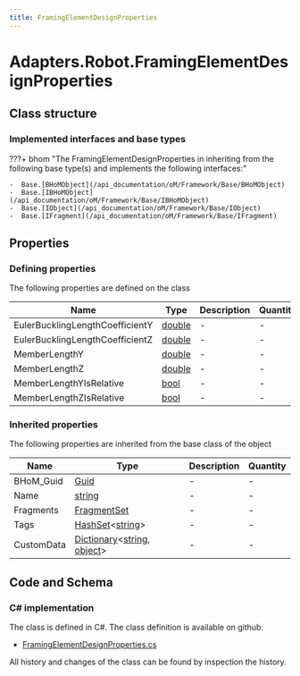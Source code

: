```yaml
---
title: FramingElementDesignProperties
---
```


# Adapters.Robot.FramingElementDesignProperties



## Class structure

### Implemented interfaces and base types

???+ bhom "The FramingElementDesignProperties in inheriting from the following base type(s) and implements the following interfaces:"

    -  Base.[BHoMObject](/api_documentation/oM/Framework/Base/BHoMObject)
    -  Base.[IBHoMObject](/api_documentation/oM/Framework/Base/IBHoMObject)
    -  Base.[IObject](/api_documentation/oM/Framework/Base/IObject)
    -  Base.[IFragment](/api_documentation/oM/Framework/Base/IFragment)


## Properties



### Defining properties

The following properties are defined on the class

| Name             | Type             | Description      | Quantity         |
|------------------|------------------|------------------|------------------|
| EulerBucklingLengthCoefficientY | [double](https://learn.microsoft.com/en-us/dotnet/api/System.Double?view=netstandard-2.0) | - | - |
| EulerBucklingLengthCoefficientZ | [double](https://learn.microsoft.com/en-us/dotnet/api/System.Double?view=netstandard-2.0) | - | - |
| MemberLengthY | [double](https://learn.microsoft.com/en-us/dotnet/api/System.Double?view=netstandard-2.0) | - | - |
| MemberLengthZ | [double](https://learn.microsoft.com/en-us/dotnet/api/System.Double?view=netstandard-2.0) | - | - |
| MemberLengthYIsRelative | [bool](https://learn.microsoft.com/en-us/dotnet/api/System.Boolean?view=netstandard-2.0) | - | - |
| MemberLengthZIsRelative | [bool](https://learn.microsoft.com/en-us/dotnet/api/System.Boolean?view=netstandard-2.0) | - | - |


### Inherited properties
The following properties are inherited from the base class of the object

| Name             | Type             | Description      | Quantity         |
|------------------|------------------|------------------|------------------|
| BHoM_Guid | [Guid](https://learn.microsoft.com/en-us/dotnet/api/System.Guid?view=netstandard-2.0) | - | - |
| Name | [string](https://learn.microsoft.com/en-us/dotnet/api/System.String?view=netstandard-2.0) | - | - |
| Fragments | [FragmentSet](/api_documentation/oM/Framework/Base/FragmentSet) | - | - |
| Tags | [HashSet](https://learn.microsoft.com/en-us/dotnet/api/System.Collections.Generic.HashSet-1?view=netstandard-2.0)&lt;[string](https://learn.microsoft.com/en-us/dotnet/api/System.String?view=netstandard-2.0)&gt; | - | - |
| CustomData | [Dictionary](https://learn.microsoft.com/en-us/dotnet/api/System.Collections.Generic.Dictionary-2?view=netstandard-2.0)&lt;[string](https://learn.microsoft.com/en-us/dotnet/api/System.String?view=netstandard-2.0), [object](https://learn.microsoft.com/en-us/dotnet/api/System.Object?view=netstandard-2.0)&gt; | - | - |


## Code and Schema

### C# implementation

The class is defined in C#. The class definition is available on github:

- [FramingElementDesignProperties.cs](https://github.com/BHoM/Robot_Toolkit/blob/develop/Robot_oM/Structural/Properties/FramingElementDesignProperties.cs)

All history and changes of the class can be found by inspection the history.
